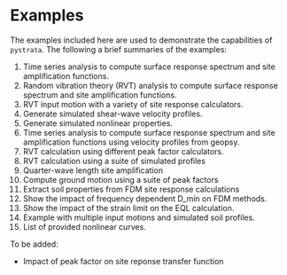 # Examples

The examples included here are used to demonstrate the capabilities of
`pystrata`. The following a brief summaries of the examples:

1. Time series analysis to compute surface response spectrum and site
   amplification functions.
2. Random vibration theory (RVT) analysis to compute surface response spectrum
   and site amplification functions.
3. RVT input motion with a variety of site response calculators.
4. Generate simulated shear-wave velocity profiles.
5. Generate simulated nonlinear properties.
6. Time series analysis to compute surface response spectrum and site
   amplification functions using velocity profiles from geopsy.
7. RVT calculation using different peak factor calculators.
8. RVT calculation using a suite of simulated profiles
9. Quarter-wave length site amplification
10. Compute ground motion using a suite of peak factors
11. Extract soil properties from FDM site response calculations
12. Show the impact of frequency dependent D_min on FDM methods.
13. Show the impact of the strain limit on the EQL calculation.
14. Example with multiple input motions and simulated soil profiles.
15. List of provided nonlinear curves.

To be added:

-   Impact of peak factor on site reponse transfer function
